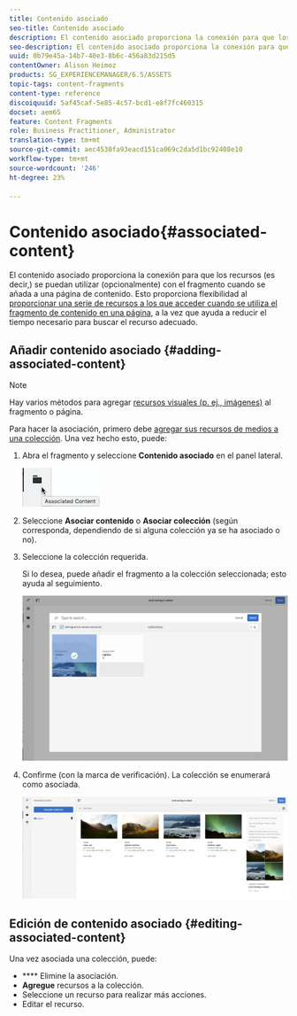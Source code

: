 ```yaml
---
title: Contenido asociado
seo-title: Contenido asociado
description: El contenido asociado proporciona la conexión para que los recursos se puedan utilizar (opcionalmente) con el fragmento cuando se añada a una página de contenido.
seo-description: El contenido asociado proporciona la conexión para que los recursos se puedan utilizar (opcionalmente) con el fragmento cuando se añada a una página de contenido.
uuid: 0b79e45a-14b7-40e3-8b6c-456a83d215d5
contentOwner: Alison Heimoz
products: SG_EXPERIENCEMANAGER/6.5/ASSETS
topic-tags: content-fragments
content-type: reference
discoiquuid: 5af45caf-5e85-4c57-bcd1-e8f7fc460315
docset: aem65
feature: Content Fragments
role: Business Practitioner, Administrator
translation-type: tm+mt
source-git-commit: aec4530fa93eacd151ca069c2da5d1bc92408e10
workflow-type: tm+mt
source-wordcount: '246'
ht-degree: 23%

---
```



# Contenido asociado{#associated-content}

El contenido asociado proporciona la conexión para que los recursos (es decir,) se puedan utilizar (opcionalmente) con el fragmento cuando se añada a una página de contenido. Esto proporciona flexibilidad al [proporcionar una serie de recursos a los que acceder cuando se utiliza el fragmento de contenido en una página](/help/sites-authoring/content-fragments.md#using-associated-content), a la vez que ayuda a reducir el tiempo necesario para buscar el recurso adecuado.

## Añadir contenido asociado {#adding-associated-content}

>[!NOTE]
>
>Hay varios métodos para agregar [recursos visuales (p. ej., imágenes)](/help/assets/content-fragments/content-fragments.md#fragments-with-visual-assets) al fragmento o página.

Para hacer la asociación, primero debe [agregar sus recursos de medios a una colección](/help/assets/manage-collections.md#adding-assets-to-a-collection). Una vez hecho esto, puede:

1. Abra el fragmento y seleccione **Contenido asociado** en el panel lateral.

   ![chlimage_1-207](assets/chlimage_1-207.png)

1. Seleccione **Asociar contenido** o **Asociar colección** (según corresponda, dependiendo de si alguna colección ya se ha asociado o no).
1. Seleccione la colección requerida.

   Si lo desea, puede añadir el fragmento a la colección seleccionada; esto ayuda al seguimiento.

   ![cfm-6420-04](assets/cfm-6420-04.png)

1. Confirme (con la marca de verificación). La colección se enumerará como asociada.

   ![cfm-6420-05](assets/cfm-6420-05.png)

## Edición de contenido asociado {#editing-associated-content}

Una vez asociada una colección, puede:

* **** Elimine la asociación.
* **Agregue** recursos a la colección.
* Seleccione un recurso para realizar más acciones.
* Editar el recurso.

